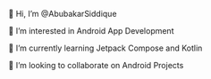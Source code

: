 👋 Hi, I’m @AbubakarSiddique

👀 I’m interested in Android App Development

🌱 I’m currently learning Jetpack Compose and Kotlin

💞️ I’m looking to collaborate on Android Projects
